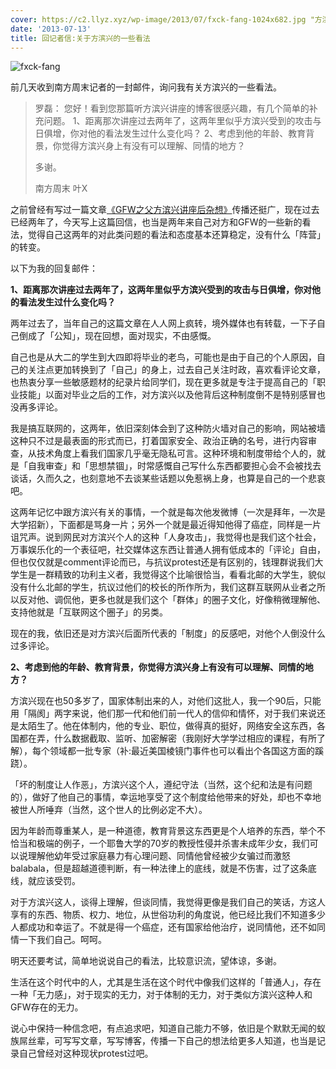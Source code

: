 ```yaml
---
cover: https://c2.llyz.xyz/wp-image/2013/07/fxck-fang-1024x682.jpg "方滨兴"
date: '2013-07-13'
title: 回记者信:关于方滨兴的一些看法
---
```


![fxck-fang](https://c2.llyz.xyz/wp-image/2013/07/fxck-fang-1024x682.jpg "方滨兴")

前几天收到南方周末记者的一封邮件，询问我有关方滨兴的一些看法。

> 罗磊： 您好！看到您那篇听方滨兴讲座的博客很感兴趣，有几个简单的补充问题。 1、距离那次讲座过去两年了，这两年里似乎方滨兴受到的攻击与日俱增，你对他的看法发生过什么变化吗？ 2、考虑到他的年龄、教育背景，你觉得方滨兴身上有没有可以理解、同情的地方？
> 
> 多谢。
> 
> 南方周末 叶X

之前曾经有写过一篇文章[《GFW之父方滨兴讲座后杂想》](https://luolei.org/gfw/)传播还挺广，现在过去已经两年了，今天写上这篇回信，也当是两年来自己对方和GFW的一些新的看法，觉得自己这两年的对此类问题的看法和态度基本还算稳定，没有什么「阵营」的转变。

以下为我的回复邮件：

**1、距离那次讲座过去两年了，这两年里似乎方滨兴受到的攻击与日俱增，你对他的看法发生过什么变化吗？**

两年过去了，当年自己的这篇文章在人人网上疯转，境外媒体也有转载，一下子自己倒成了「公知」，现在回想，面对现实，不由感慨。

自己也是从大二的学生到大四即将毕业的老鸟，可能也是由于自己的个人原因，自己的关注点更加转换到了「自己」的身上，过去自己关注时政，喜欢看评论文章，也热衷分享一些敏感题材的纪录片给同学们，现在更多就是专注于提高自己的「职业技能」以面对毕业之后的工作，对方滨兴以及他背后这种制度倒不是特别感冒也没再多评论。

我是搞互联网的，这两年，依旧深刻体会到了这种防火墙对自己的影响，网站被墙这种只不过是最表面的形式而已，打着国家安全、政治正确的名号，进行内容审查，从技术角度上看我们国家几乎毫无隐私可言。这种环境和制度带给个人的，就是「自我审查」和「思想禁锢」，时常感慨自己写什么东西都要担心会不会被找去谈话，久而久之，也刻意地不去谈某些话题以免惹祸上身，也算是自己的一个悲哀吧。

这两年记忆中跟方滨兴有关的事情，一个就是每次他发微博（一次是拜年，一次是大学招新），下面都是骂身一片；另外一个就是最近得知他得了癌症，同样是一片诅咒声。说到网民对方滨兴个人的这种「人身攻击」，我觉得也是我们这个社会，万事娱乐化的一个表征吧，社交媒体这东西让普通人拥有低成本的「评论」自由，但也仅仅就是comment评论而已，与抗议protest还是有区别的，钱理群说我们大学生是一群精致的功利主义者，我觉得这个比喻很恰当，看看北邮的大学生，貌似没有什么北邮的学生，抗议过他们的校长的所作所为，我们这群互联网从业者之所以反对他、调侃他，更多也就是我们这个「群体」的圈子文化，好像稍微理解他、支持他就是「互联网这个圈子」的另类。

现在的我，依旧还是对方滨兴后面所代表的「制度」的反感吧，对他个人倒没什么过多评论。

**2、考虑到他的年龄、教育背景，你觉得方滨兴身上有没有可以理解、同情的地方？**

方滨兴现在也50多岁了，国家体制出来的人，对他们这批人，我一个90后，只能用「隔阂」两字来说，他们那一代和他们前一代人的信仰和情怀，对于我们来说还是太陌生了。他在体制内，他的专业、职位，做得真的挺好，网络安全这东西，各国都在弄，什么数据截取、监听、加密解密（我刚好大学学过相应的课程，有所了解），每个领域都一批专家（补:最近美国棱镜门事件也可以看出个各国这方面的蹊跷）。

「坏的制度让人作恶」，方滨兴这个人，遵纪守法（当然，这个纪和法是有问题的），做好了他自己的事情，幸运地享受了这个制度给他带来的好处，却也不幸地被世人所唾弃（当然，这个世人的比例必定不大）。

因为年龄而尊重某人，是一种道德，教育背景这东西更是个人培养的东西，举个不恰当和极端的例子，一个耶鲁大学的70岁的教授性侵并杀害未成年少女，我们可以说理解他幼年受过家庭暴力有心理问题、同情他曾经被少女骗过而激怒balabala，但是超越道德判断，有一种法律上的底线，就是不伤害，过了这条底线，就应该受罚。

对于方滨兴这人，谈得上理解，但谈同情，我觉得更像是我们自己的笑话，方这人享有的东西、物质、权力、地位，从世俗功利的角度说，他已经比我们不知道多少人都成功和幸运了。不就是得一个癌症，还有国家给他治疗，说同情他，还不如同情一下我们自己。呵呵。

明天还要考试，简单地说说自己的看法，比较意识流，望体谅，多谢。

生活在这个时代中的人，尤其是生活在这个时代中像我们这样的「普通人」，存在一种「无力感」，对于现实的无力，对于体制的无力，对于类似方滨兴这种人和GFW存在的无力。

说心中保持一种信念吧，有点追求吧，知道自己能力不够，依旧是个默默无闻的蚁族屌丝辈，可写写文章，写写博客，传播一下自己的想法给更多人知道，也当是记录自己曾经对这种现状protest过吧。
